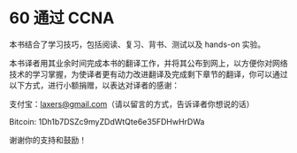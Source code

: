 60 通过 CCNA
=======

本书结合了学习技巧，包括阅读、复习、背书、测试以及 hands-on 实验。

本书译者用其业余时间完成本书的翻译工作，并将其公布到网上，以方便你对网络技术的学习掌握，为使译者更有动力改进翻译及完成剩下章节的翻译，你可以通过以下方式，进行小额捐赠，以表达对译者的感谢：

支付宝：laxers@gmail.com（请以留言的方式，告诉译者你想说的话）

Bitcoin: 1Dh1b7DSZc9myZDdWtQte6e35FDHwHrDWa

谢谢你的支持和鼓励！
